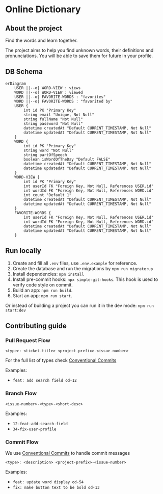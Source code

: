 # Online Dictionary

## About the project

Find the words and learn together.

The project aims to help you find unknown words, their definitions and pronunciations. You will be able to save them for future in your profile.

## DB Schema

```mermaid
erDiagram
    USER ||--o{ WORD-VIEW : views
    WORD ||--o{ WORD-VIEW : viewed
    USER ||--o{ FAVORITE-WORDS : "favorites"
    WORD ||--o{ FAVORITE-WORDS : "favorited by"
    USER {
        int id PK "Primary Key"
        string email "Unique, Not Null"
        string fullName "Not Null"
        string password "Not Null"
        datetime createdAt "Default CURRENT_TIMESTAMP, Not Null"
        datetime updatedAt "Default CURRENT_TIMESTAMP, Not Null"
    }
    WORD {
        int id PK "Primary Key"
        string word "Not Null"
        string partOfSpeech
        boolean isWordOfTheDay "Default FALSE"
        datetime createdAt "Default CURRENT_TIMESTAMP, Not Null"
        datetime updatedAt "Default CURRENT_TIMESTAMP, Not Null"
    }
    WORD-VIEW {
        int id PK "Primary Key"
        int userId FK "Foreign Key, Not Null, References USER.id"
        int wordId FK "Foreign Key, Not Null, References WORD.id"
        int count "Default 1"
        datetime createdAt "Default CURRENT_TIMESTAMP, Not Null"
        datetime updatedAt "Default CURRENT_TIMESTAMP, Not Null"
    }
    FAVORITE-WORDS {
        int userId FK "Foreign Key, Not Null, References USER.id"
        int wordId FK "Foreign Key, Not Null, References WORD.id"
        datetime createdAt "Default CURRENT_TIMESTAMP, Not Null"
        datetime updatedAt "Default CURRENT_TIMESTAMP, Not Null"
    }

```

## Run locally

1. Create and fill all `.env` files, use `.env.example` for reference.
2. Create the database and run the migrations by `npm run migrate:up`
3. Install dependencies: `npm install`
4. Install pre-commit hooks: `npx simple-git-hooks`. This hook is used to verify code style on commit.
5. Build an app: `npm run build`.
6. Start an app: `npm run start`.

Or instead of building a project you can run it in the dev mode: `npm run start:dev`

## Contributing guide

### Pull Request Flow

```
<type>: <ticket-title> <project-prefix>-<issue-number>
```

For the full list of types check [Conventional Commits](https://github.com/conventional-changelog/commitlint/tree/master/%40commitlint/config-conventional)

Examples:

- `feat: add search field od-12`

### Branch Flow

```
<issue-number>-<type>-<short-desc>
```

Examples:

- `12-feat-add-search-field`
- `34-fix-user-profile`

### Commit Flow

We use [Conventional Commits](https://www.conventionalcommits.org/en/v1.0.0) to handle commit messages

```
<type>: <description> <project-prefix>-<issue-number>
```

Examples:

- `feat: update word display od-54`
- `fix: make button text to be bold od-13`
